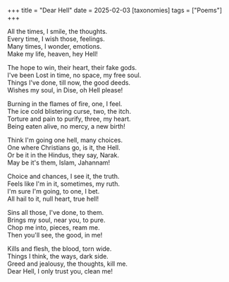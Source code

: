 +++
title = "Dear Hell"
date = 2025-02-03
[taxonomies]
tags = ["Poems"]
+++

All the times, I smile, the thoughts.  
Every time, I wish those, feelings.  
Many times, I wonder, emotions.  
Make my life, heaven, hey Hell!  
  
The hope to win, their heart, their fake gods.  
I've been Lost in time, no space, my free soul.  
Things I've done, till now, the good deeds.  
Wishes my soul, in Dise, oh Hell please!  

Burning in the flames of fire, one, I feel.  
The ice cold blistering curse, two, the itch.  
Torture and pain to purify, three, my heart.  
Being eaten alive, no mercy, a new birth!  
  
Think I'm going one hell, many choices.  
One where Christians go, is it, the Hell.  
Or be it in the Hindus, they say, Narak.  
May be it's them, Islam,  Jahannam!  
  
Choice and chances, I see it, the truth.  
Feels like I'm in it, sometimes, my ruth.  
I'm sure I'm going, to one, I bet.  
All hail to it, null heart, true hell!  
  
Sins all those, I've done, to them.  
Brings my soul, near you, to pure.  
Chop me into, pieces, ream me.  
Then you'll see, the good, in me!  

Kills and flesh, the blood, torn wide.  
Things I think, the ways, dark side.  
Greed and jealousy, the thoughts, kill me.  
Dear Hell, I only trust you, clean me!  
  
